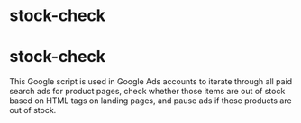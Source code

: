 # stock-check
# stock-check
This Google script is used in Google Ads accounts to iterate through all paid search ads for product pages, check whether those items are out of stock based on HTML tags on landing pages, and pause ads if those products are out of stock. 
